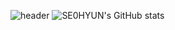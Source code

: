 ![header](https://capsule-render.vercel.app/api?type=waving&color=64CCC5&height=280&section=header&text=se0hyun's%20Github&fontSize=90)
![SE0HYUN's GitHub stats](https://github-readme-stats.vercel.app/api?username=se0hyun&show_icons=true&theme=gotham)

<!--
**se0hyun/se0hyun** is a ✨ _special_ ✨ repository because its `README.md` (this file) appears on your GitHub profile.

Here are some ideas to get you started:

- 🔭 I’m currently working on ...
- 🌱 I’m currently learning ...
- 👯 I’m looking to collaborate on ...
- 🤔 I’m looking for help with ...
- 💬 Ask me about ...
- 📫 How to reach me: ...
- 😄 Pronouns: ...
- ⚡ Fun fact: ...
-->
